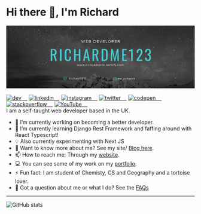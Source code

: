 # Hi there 👋, I'm Richard 

![Banner](https://github.com/MeRichard123/MeRichard123/blob/master/Github-Banner.png)

<div>
<a href="https://dev.to/merichard123"><img src='https://cdn.jsdelivr.net/npm/simple-icons@3.0.1/icons/dev-dot-to.svg' alt='dev' height='20'> &nbsp;  &nbsp;</a>
<a href="https://www.linkedin.com/in/richardcoric/"><img src='https://cdn.jsdelivr.net/npm/simple-icons@3.0.1/icons/linkedin.svg' alt='linkedin' height='20'> &nbsp;  &nbsp;</a>
<a href="https://www.instagram.com/me_richard1/"><img src='https://cdn.jsdelivr.net/npm/simple-icons@3.0.1/icons/instagram.svg' alt='instagram' height='20'> &nbsp;  &nbsp;</a>
<a href="https://twitter.com/Richard5977"><img src='https://cdn.jsdelivr.net/npm/simple-icons@3.0.1/icons/twitter.svg' alt='twitter' height='20'> &nbsp;  &nbsp;</a>
<a href="https://codepen.io/MeRichard123"><img src='https://cdn.jsdelivr.net/npm/simple-icons@3.0.1/icons/codepen.svg' alt='codepen' height='20'> &nbsp;  &nbsp;</a>
<a href="https://stackoverflow.com/users/10276472"><img src='https://cdn.jsdelivr.net/npm/simple-icons@3.0.1/icons/stackoverflow.svg' alt='stackoverflow' height='20'> &nbsp;  &nbsp;</a>
<a href="https://www.youtube.com/channel/UCJfXfGX3vMK_FpuqpasCK1g"><img src='https://cdn.jsdelivr.net/npm/simple-icons@3.0.1/icons/youtube.svg' alt='YouTube' height='20'> &nbsp;  &nbsp;</a>
<div>
I am a self-taught web developer based in the UK.
<!--
**MeRichard123/MeRichard123** is a ✨ _special_ ✨ repository because its `README.md` (this file) appears on your GitHub profile.-->

- 🔭 I’m currently working on becoming a better developer.
- 🌱 I’m currently learning Django Rest Framework and faffing around with React Typescript!
- 💡 Also currently experimenting with Next JS 
- 💬 Want to know more about me? See my site/ [Blog here](https://merichard123.github.io/).
- 📫 How to reach me: Through my [website](https://merichard123.github.io/).
- 💻 You can see some of my work on my [portfolio](https://richardcoric.netlify.app/).
- ⚡ Fun fact: I am student of Chemisty, CS and Geography and a tortoise lover.
- 🤔 Got a question about me or what I do? See the [FAQs](https://github.com/MeRichard123/MeRichard123/blob/master/FAQ.md)

<!-- - 👯 I’m looking to collaborate on ... --> 

<hr/>

![GitHub stats](https://github-readme-stats.vercel.app/api?username=MeRichard123&show_icons=true)


